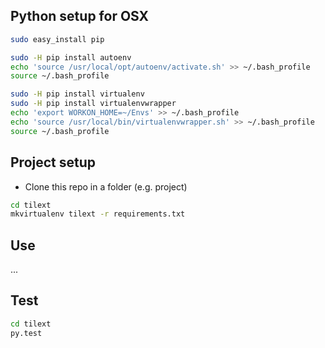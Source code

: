 ## Python setup for OSX ##
```bash
sudo easy_install pip

sudo -H pip install autoenv
echo 'source /usr/local/opt/autoenv/activate.sh' >> ~/.bash_profile
source ~/.bash_profile

sudo -H pip install virtualenv
sudo -H pip install virtualenvwrapper
echo 'export WORKON_HOME=~/Envs' >> ~/.bash_profile
echo 'source /usr/local/bin/virtualenvwrapper.sh' >> ~/.bash_profile
source ~/.bash_profile
```
## Project setup ##
* Clone this repo in a folder (e.g. project)
```bash
cd tilext
mkvirtualenv tilext -r requirements.txt
```

## Use ##
...

## Test ##
```bash
cd tilext
py.test
```

